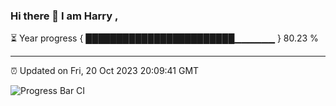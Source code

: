 ### Hi there 👋 I am Harry , 

⏳ Year progress { ████████████████████████▁▁▁▁▁▁ } 80.23 %

---

⏰ Updated on Fri, 20 Oct 2023 20:09:41 GMT

![Progress Bar CI](https://github.com/duykhang68/duykhang68/workflows/Progress%20Bar%20CI/badge.svg)
